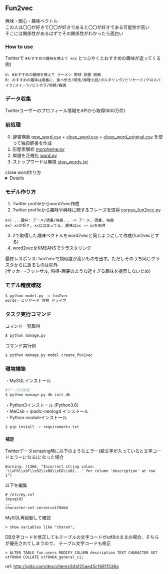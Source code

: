 ## Fun2vec
興味・関心・趣味ベクトル  
この人は〇〇が好きで〇〇が好きであると〇〇が好きである可能性が高い  
そこには関係性があるはずでその関係性がわかったら面白い  

### How to use
Twitterで
`#おすすめの趣味を教えて xxx` とつぶやくとおすすめの趣味が返ってくる  
例)   
```
U: #おすすめの趣味を教えて ラーメン 野球 読書 映画
B: おすすめの趣味は順番に、食べ歩き/球技/推理小説/ボルダリング/ビリヤード/クロスバイク/スイーツ/ヒトカラ/将棋/梅酒
```

### データ収集
Twitterユーザーのプロフィール情報をAPIから取得(600万件)

### 前処理
0. 辞書構築 [new_word.csv](data/dictionary/new_word.csv) + [close_word.csv](data/dictionary/close_word.csv) + [close_word_original.csv](data/dictionary/close_word_original.csv) を使って独自辞書を作成
1. 形態素解析 [morpheme.py](morpheme.py)
2. 単語を正規化 [word.py](word.py)
3. ストップワードは無視 [stop_words.txt](data/dictionary/stop_words.txt)
<summary> close word作り方 </summary>
<details>
  <p> close word: 表記ゆれに対応するために類義語はまとめたもの</p>
  <p> ・並列なものだけにする。</p>
  <ul>
    <li>ok 俳優,俳優さん</li>
    <li>bad 俳優,若手俳優</li>
    <li>bad ワイン, 白ワイン</li>
  </ul>
  <p> ただし、二つの後の意味の違いが意味をなさないようなものはok </p>
  <ul>
    <li>ok 代表,副代表</li>
  </ul>
</details>

### モデル作り方  
1. Twitter profileからword2vec作成  
2. Twitter profileから趣味や興味に関するフレーズを取得 [corpus_fun2vec.py](corpus/corpus_fun2vec.py#L17#L23)
```
ex) ...趣味: アニメ/読書/映画... -> アニメ, 読書, 映画
ex) xxが好き, xxにはまってる, 趣味はxx -> xxを取得
```
3. 2で取得した趣味ベクトルをword2vecと同じようにして作成(fun2vecとする)  
4. word2vecをKMEANSでクラスタリング  

最終レスポンス: fun2vecで類似度が高いものを出す。ただしそのうち同じクラスタからにあるものは除外  
(サッカー-フットサル, 将棋-囲碁のような近すぎる趣味を提示しないため)

### モデル精度確認  
```bash
$ python model.py -m fun2vec
words> ビリヤード 将棋 ドライブ
```

### タスク実行コマンド  
コマンド一覧取得
```bash
$ python manage.py
```
コマンド実行例
```bash
$ python manage.py model create_fun2vec
```

### 環境構築  
・MySQLインストール  
```bash
#テーブル作成
$ python manage.py db init_db
```
・Python3インストール (Python3.6)  
・MeCab + ipadic-neologd インストール  
・Python moduleインストール   
```bash
$ pip install -r requirements.txt
```

#### 補足  
Twitterデータscraping時に以下のようなエラー(絵文字が入っていると文字コードエラーになる)になった場合
```
Warning: (1366, "Incorrect string value: '\\xF0\\x9F\\x92\\xB8\\xE8\\xB2...' for column 'description' at row 1")
```
以下を編集
```
# /etc/my.cnf
[mysqld]
...
character-set-server=utf8mb4
```
MySQL再起動して確認
```
> show variables like "chara%";
```
DB文字コードを修正してもテーブルの文字コードがutf8のままの場合、そちらが優先されてしまうので、
テーブル文字コードも修正
```
> ALTER TABLE fun.users MODIFY COLUMN description TEXT CHARACTER SET utf8mb4 COLLATE utf8mb4_general_ci;
```
ref: http://qiita.com/deco/items/bfa125ae45c16811536a
